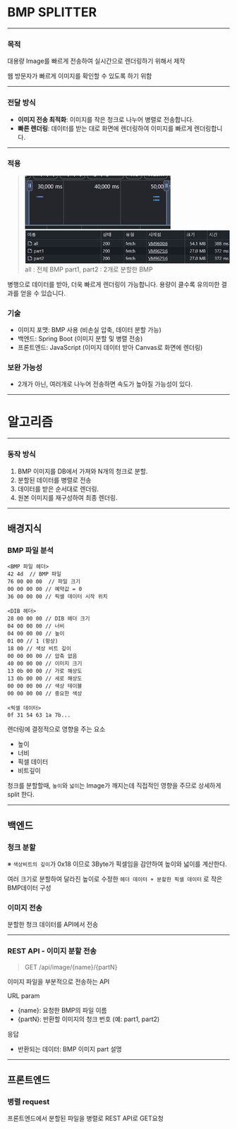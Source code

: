 # BMP SPLITTER

---
### 목적
대용량 Image를 빠르게 전송하여 실시간으로 렌더링하기 위해서 제작

웹 방문자가 빠르게 이미지를 확인할 수 있도록 하기 위함

---
### 전달 방식
- **이미지 전송 최적화**: 이미지를 작은 청크로 나누어 병렬로 전송합니다.
- **빠른 렌더링**: 데이터를 받는 대로 화면에 렌더링하여 이미지를 빠르게 렌더링합니다.

---
### 적용
> 
> ![img.png](img.png)
> ![img.png](Images/Apply1.png)
> all : 전체 BMP
> part1, part2 : 2개로 분할한 BMP

병행으로 데이터를 받아, 더욱 빠르게 렌더링이 가능합니다.
용량이 클수록 유의미한 결과를 얻을 수 있습니다.


### 기술
- 이미지 포맷: BMP 사용 (비손실 압축, 데이터 분할 가능)
- 백엔드: Spring Boot (이미지 분할 및 병렬 전송)
- 프론트엔드: JavaScript (이미지 데이터 받아 Canvas로 화면에 렌더링)

### 보완 가능성

- 2개가 아닌, 여러개로 나누어 전송하면 속도가 높아질 가능성이 있다.

---

# 알고리즘
---
### 동작 방식
1. BMP 이미지를 DB에서 가져와 N개의 청크로 분할.
2. 분할된 데이터를 병렬로 전송
3. 데이터를 받은 순서대로 렌더링.
4. 원본 이미지를 재구성하여 최종 렌더링.
---
## 배경지식

### BMP 파일 분석
```
<BMP 파일 헤더>
42 4d  // BMP 파일
76 00 00 00  // 파일 크기 
00 00 00 00 // 예약값 = 0
36 00 00 00 // 픽셀 데이터 시작 위치 

<DIB 헤더>
28 00 00 00 // DIB 헤더 크기
04 00 00 00 // 너비
04 00 00 00 // 높이
01 00 // 1 (항상) 
18 00 // 색상 비트 깊이
00 00 00 00 // 압축 없음
40 00 00 00 // 이미지 크기
13 0b 00 00 // 가로 해상도
13 0b 00 00 // 세로 해상도
00 00 00 00 // 색상 테이블
00 00 00 00 // 중요한 색상

<픽셀 데이터>
0f 31 54 63 1a 7b...
```

렌더링에 결정적으로 영향을 주는 요소
- 높이
- 너비
- 픽셀 데이터
- 비트깊이

청크를 분할할때, `높이`와 `넓이`는 Image가 깨지는데 직접적인 영향을 주므로 상세하게 split 한다.

---
## 백엔드

### 청크 분할
※ `색상비트의 깊이`가 0x18 이므로 3Byte가 픽셀임을 감안하여 높이와 넓이를 계산한다.

여러 크기로 분할하여 달라진 높이로 수정한 `헤더 데이터 + 분할한 픽셀 데이터` 로 작은 BMP데이터 구성

### 이미지 전송 
분할한 청크 데이터를 API에서 전송

---
### REST API - 이미지 분할 전송
> GET /api/image/{name}/{partN}

이미지 파일을 부분적으로 전송하는 API

URL param
- {name}: 요청한 BMP의 파일 이름
- {partN}: 반환할 이미지의 청크 번호 (예: part1, part2)

응답
- 반환되는 데이터: BMP 이미지 part
설명

---
## 프론트엔드

### 병렬 request
프론트엔드에서 분할된 파일을 병렬로 REST API로 GET요청

### 
